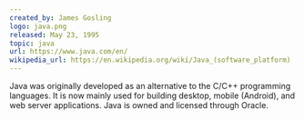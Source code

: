 ```yaml
---
created_by: James Gosling
logo: java.png
released: May 23, 1995
topic: java
url: https://www.java.com/en/
wikipedia_url: https://en.wikipedia.org/wiki/Java_(software_platform)
---
```

Java was originally developed as an alternative to the C/C++ programming languages. It is now mainly used for building desktop, mobile (Android), and web server applications. Java is owned and licensed through Oracle.